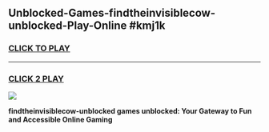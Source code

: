 
## Unblocked-Games-findtheinvisiblecow-unblocked-Play-Online #kmj1k
<h3>
<a href="https://news.freeplayer.one?title=findtheinvisiblecow-unblocked&ref=3">CLICK TO PLAY</a></h3>
<hr>

<h3>
<a href="https://news.freeplayer.one?title=findtheinvisiblecow-unblocked&ref=3">CLICK 2 PLAY</a>
  
</h3>

<a href="https://news.freeplayer.one?title=findtheinvisiblecow-unblocked&ref=3"><img src="https://clearcache.store/games.png"></a>


**findtheinvisiblecow-unblocked games unblocked: Your Gateway to Fun and Accessible Online Gaming**
